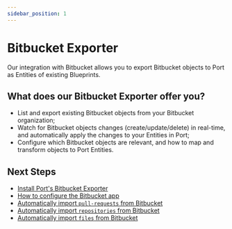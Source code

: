 ```yaml
---
sidebar_position: 1
---
```


# Bitbucket Exporter

Our integration with Bitbucket allows you to export Bitbucket objects to Port as Entities of existing Blueprints.

## What does our Bitbucket Exporter offer you?

- List and export existing Bitbucket objects from your Bitbucket organization;
- Watch for Bitbucket objects changes (create/update/delete) in real-time, and automatically apply the changes to your Entities in Port;
- Configure which Bitbucket objects are relevant, and how to map and transform objects to Port Entities.

## Next Steps

- [Install Port's Bitbucket Exporter](./installation.md)
- [How to configure the Bitbucket app](./configuration.md)
- [Automatically import `pull-requests` from Bitbucket](./exporting-pull-requests.md)
- [Automatically import `repositories` from Bitbucket](./exporting-all-repositories.md)
- [Automatically import `files` from Bitbucket](./exporting-files.md)
